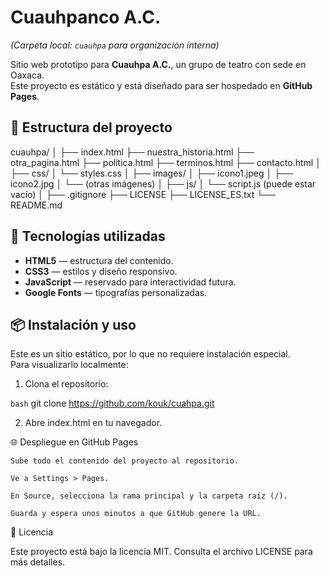 # Cuauhpanco A.C.
*(Carpeta local: `cuauhpa` para organización interna)*

Sitio web prototipo para **Cuauhpa A.C.**, un grupo de teatro con sede en Oaxaca.  
Este proyecto es estático y está diseñado para ser hospedado en **GitHub Pages**.

## 📂 Estructura del proyecto

cuauhpa/
│
├── index.html
├── nuestra_historia.html
├── otra_pagina.html
├── politica.html
├── terminos.html
├── contacto.html
│
├── css/
│ └── styles.css
│
├── images/
│ ├── icono1.jpeg
│ ├── icono2.jpg
│ └── (otras imágenes)
│
├── js/
│ └── script.js (puede estar vacío)
│
├── .gitignore
├── LICENSE
├── LICENSE_ES.txt
└── README.md


## 🚀 Tecnologías utilizadas

- **HTML5** — estructura del contenido.
- **CSS3** — estilos y diseño responsivo.
- **JavaScript** — reservado para interactividad futura.
- **Google Fonts** — tipografías personalizadas.

## 📦 Instalación y uso

Este es un sitio estático, por lo que no requiere instalación especial.  
Para visualizarlo localmente:

1. Clona el repositorio:

```bash```
git clone https://github.com/kouk/cuahpa.git

2. Abre index.html en tu navegador.

🌐 Despliegue en GitHub Pages

    Sube todo el contenido del proyecto al repositorio.

    Ve a Settings > Pages.

    En Source, selecciona la rama principal y la carpeta raíz (/).

    Guarda y espera unos minutos a que GitHub genere la URL.

📄 Licencia

Este proyecto está bajo la licencia MIT.
Consulta el archivo LICENSE para más detalles.